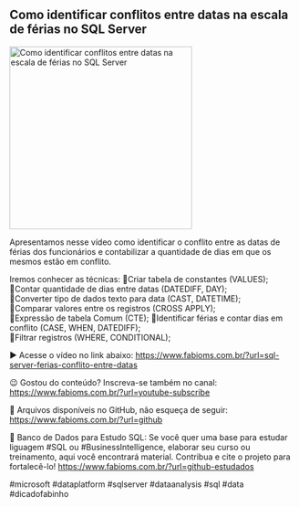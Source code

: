 ## Como identificar conflitos entre datas na escala de férias no SQL Server

<img src="https://fabioms.com.br//uploads/youtube/Slide78.png" alt="Como identificar conflitos entre datas na escala de férias no SQL Server" title="SQL Server" width="320"/>

Apresentamos nesse vídeo como identificar o conflito entre as datas de férias dos funcionários e contabilizar a quantidade de dias em que os mesmos estão em conflito.

Iremos conhecer as técnicas:
🔹Criar tabela de constantes (VALUES);  
🔹Contar quantidade de dias entre datas (DATEDIFF, DAY);  
🔹Converter tipo de dados texto para data (CAST, DATETIME);  
🔹Comparar valores entre os registros (CROSS APPLY);  
🔹Expressão de tabela Comum (CTE); 
🔹Identificar férias e contar dias em conflito (CASE, WHEN, DATEDIFF);  
🔹Filtrar registros (WHERE, CONDITIONAL);  

▶️ Acesse o vídeo no link abaixo:
https://www.fabioms.com.br/?url=sql-server-ferias-conflito-entre-datas

😉 Gostou do conteúdo? Inscreva-se também no canal:
https://www.fabioms.com.br/?url=youtube-subscribe

📁 Arquivos disponíveis no GitHub, não esqueça de seguir:
https://www.fabioms.com.br/?url=github

🎁 Banco de Dados para Estudo SQL:
Se você quer uma base para estudar liguagem #SQL ou #BusinessIntelligence, elaborar seu curso ou treinamento, aqui você encontrará material. 
Contribua e cite o projeto para fortalecê-lo!
https://www.fabioms.com.br/?url=github-estudados

#microsoft #dataplatform #sqlserver #dataanalysis #sql #data #dicadofabinho